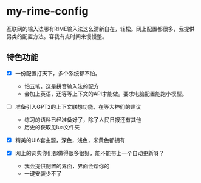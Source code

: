 # my-rime-config

互联网的输入法哪有RIME输入法这么清新自在，轻松。网上配置都很多，我提供另类的配置方法。容我有点时间来慢慢整。


## 特色功能
- [x] 一份配置打天下，多个系统都不怕。
  
  - 怕五笔，这是拼音输入法的配方
  - 会加上英语，还等等上下文的API才能做。要求电脑配置能跑小模型。

- [ ] 准备引入GPT2的上下文联想功能，在等大神们的建议

  - 练习的语料已经准备好了，除了人民日报还有其他
  - 历史的获取见lua文件夹

- [x] 精美的UI6套主题，深色，浅色，米黄色都拥有

- [x] 网上的词典你们都做得很多很好，能不能带上一个自动更新呀？
  
  - 我会提供配置的界面，界面会帮你的
  - 一键安装少不了
